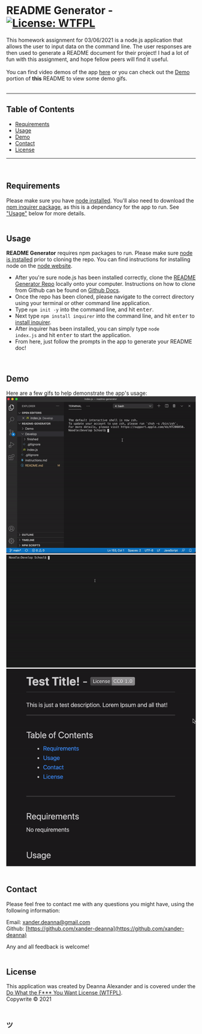 # **README Generator**  -  [![License: WTFPL](https://img.shields.io/badge/License-WTFPL-brightgreen.svg)](http://www.wtfpl.net/about/)
    
This homework assignment for 03/06/2021 is a node.js application that allows the user to input data on the command line. The user responses are then used to generate a README document for their project! I had a lot of fun with this assignment, and hope fellow peers will find it useful. 
<br>
<br>
You can find video demos of the app [here](https://github.com/xander-deanna/readme-generator/tree/main/Demo/mov) or you can check out the [Demo](#Demo) portion of **this** README to view some demo gifs.
<br>
<br>
<hr>
    
## Table of Contents
* [Requirements](#Requirements)
* [Usage](#Usage)
* [Demo](#Demo)
* [Contact](#Contact)
* [License](#License)
<hr>
<br>
                
## Requirements
Please make sure you have [node installed](https://nodejs.org/en/download/). You'll also need to download the [npm inquirer package](https://www.npmjs.com/package/inquirer), as this is a dependancy for the app to run. See ["Usage"](#Usage) below for more details.
<br>
<br>
            
## Usage
**README Generator** requires npm packages to run. Please make sure [node is installed](https://nodejs.org/en/download/) prior to cloning the repo. You can find instructions for installing node on the [node website](https://nodejs.org/en/download/).
* After you're sure node.js has been installed correctly, clone the [README Generator Repo](https://github.com/xander-deanna/readme-generator) locally onto your computer. Instructions on how to clone from Github can be found on [Github Docs](https://docs.github.com/en/github/creating-cloning-and-archiving-repositories/cloning-a-repository).
* Once the repo has been cloned, please navigate to the correct directory using your terminal or other command line application. 
* Type <code>npm init -y</code> into the command line, and hit <kbd>enter</kbd>.
* Next type <code>npm install inquirer</code> into the command line, and hit <kbd>enter</kbd> to [install inquirer](https://www.npmjs.com/package/inquirer).
* After inquirer has been installed, you can simply type <code>node index.js</code> and hit <kbd>enter</kbd> to start the application.
* From here, just follow the prompts in the app to generate your README doc!
<br>

## Demo
Here are a few gifs to help demonstrate the app's usage:
<br>
![installation gif](./Demo/gif/installation.gif)
<br>
![main demo gif](./Demo/gif/main-demo.gif)
<br>
![final result gif](./Demo/gif/final-result.gif)
<br>
<br>
    
## Contact
Please feel free to contact me with any questions you might have, using the following information:

Email: [xander.deanna@gmail.com](mailto:xander.deanna@gmail.com)
<br>
Github: [https://github.com/xander-deanna](https://github.com/xander-deanna)
<br>

Any and all feedback is welcome! 
<br>
<br>
    
## License
This application was created by Deanna Alexander and is covered under the [Do What the F*** You Want License (WTFPL)](https://creativecommons.org/licenses/by/4.0/).
<br>
Copywrite © 2021
<br>
<br>
## <code>ツ</code>
<br>
<br>